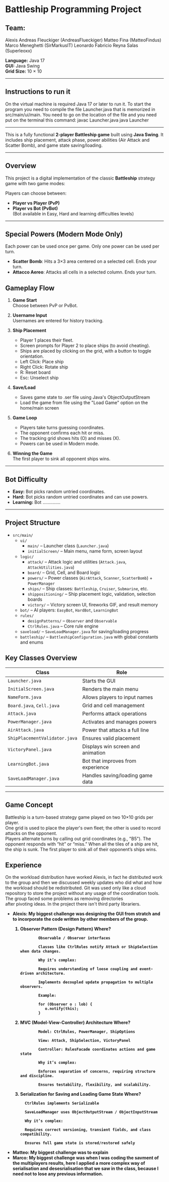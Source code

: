 # Battleship Programming Project

## Team:
Alexis Andreas Fleuckiger (AndreasFlueckiger)
Matteo Fina (MatteoFindus)
Marco Meneghetti (SirMarkusIT)
Leonardo Fabricio Reyna Salas (Superleoxx)

**Language:** Java 17  
**GUI:** Java Swing  
**Grid Size:** 10 × 10

---

## Instructions to run it
On the virtual machine is required Java 17 or later to run it. 
To start the program you need to compile the file Launcher.java that is memorized in src/main/ui/main.
You need to go on the location of the file and you need put on the terminal this command:
javac Launcher.java
java Launcher

---

This is a fully functional **2-player Battleship game** built using **Java Swing**. It includes ship placement, attack phase, power abilities (Air Attack and Scatter Bomb), and game state saving/loading.

---



## Overview

This project is a digital implementation of the classic **Battleship** strategy game with two game modes:

Players can choose between:
- **Player vs Player (PvP)** 
- **Player vs Bot (PvBot)**   
  (Bot available in Easy, Hard and learning difficulties levels)


---

## Special Powers (Modern Mode Only)

Each power can be used once per game. Only one power can be used per turn.

- **Scatter Bomb**: Hits a 3×3 area centered on a selected cell. Ends your turn.
- **Attacco Aereo**: Attacks all cells in a selected column. Ends your turn.


## Gameplay Flow

1. **Game Start**  
   Choose between PvP or PvBot.

2. **Username Input**  
   Usernames are entered for history tracking.

3. **Ship Placement**  
   - Player 1 places their fleet.
   - Screen prompts for Player 2 to place ships (to avoid cheating).
   - Ships are placed by clicking on the grid, with a button to toggle orientation.
   - Left Click: Place ship
   - Right Click: Rotate ship
   - R: Reset board
   - Esc: Unselect ship

4. **Save/Load**
   - Saves game state to .ser file using Java's ObjectOutputStream
   - Load the game from file using the "Load Game" option on the home/main screen

5. **Game Loop**  
   - Players take turns guessing coordinates.
   - The opponent confirms each hit or miss.
   - The tracking grid shows hits (O) and misses (X).
   - Powers can be used in Modern mode.

6. **Winning the Game**  
   The first player to sink all opponent ships wins.

---

## Bot Difficulty

- **Easy:** Bot picks random untried coordinates.
- **Hard:** Bot picks random untried coordinates and can use powers.
- **Learning:** Bot ..............

---

## Project Structure

- `src/main/`
  - `ui/`
    - `main/` – Launcher class (`Launcher.java`)
    - `initialScreen/` – Main menu, name form, screen layout
  - `logic/`
    - `attack/` – Attack logic and utilities (`Attack.java`, `AttackUtilities.java`)
    - `board/` – Grid, Cell, and Board logic
    - `powers/` – Power classes (`AirAttack`, `Scanner`, `ScatterBomb`) + `PowerManager`
    - `ships/` – Ship classes: `Battleship`, `Cruiser`, `Submarine`, etc.
    - `shippositioning/` – Ship placement logic, validation, selection boards
    - `victory/` – Victory screen UI, fireworks GIF, and result memory
  - `bot/` – AI players: `EasyBot`, `HardBot`, `LearningBot`
  - `rules/`
    - `designPatterns/` – `Observer` and `Observable`
    - `CtrlRules.java` – Core rule engine
  - `saveload/` – `SaveLoadManager.java` for saving/loading progress
  - `battleship/` – `BattleshipConfiguration.java` with global constants and enums



## Key Classes Overview

| Class                         | Role                              |
| ----------------------------- | --------------------------------- |
| `Launcher.java`               | Starts the GUI                    |
| `InitialScreen.java`          | Renders the main menu             |
| `NameForm.java`               | Allows players to input names     |
| `Board.java`, `Cell.java`     | Grid and cell management          |
| `Attack.java`                 | Performs attack operations        |
| `PowerManager.java`           | Activates and manages powers      |
| `AirAttack.java`              | Power that attacks a full line    |
| `ShipPlacementValidator.java` | Ensures valid placement           |
| `VictoryPanel.java`           | Displays win screen and animation |
| `LearningBot.java`            | Bot that improves from experience |
| `SaveLoadManager.java`        | Handles saving/loading game data  |



---

## Game Concept

Battleship is a turn-based strategy game played on two 10×10 grids per player.  
One grid is used to place the player's own fleet; the other is used to record attacks on the opponent.  
Players alternate turns by calling out grid coordinates (e.g., "B5"). The opponent responds with “hit” or “miss.” When all the tiles of a ship are hit, the ship is sunk. The first player to sink all of their opponent’s ships wins.

## Experience
On the workload distribution have worked Alexis, in fact he distributed work to the group and then we discussed weekly updates who did what and how the workload should be redistributed. 
Git was used only like a cloud repository to store the project without any usage of the coordination tools. The group faced some problems as removing directories after pivoting ideas.
In the project there isn't third party librariers.

<ul>
   <li>
       <b>Alexis<b>: My biggest challenge was designing the GUI from stratch and to incorporate the code written by other members of the group.
       <ol>
         <li>Observer Pattern (Design Pattern)
            Where?

            Observable / Observer interfaces

            Classes like CtrlRules notify Attack or ShipSelection when data changes.

            Why it’s complex:

            Requires understanding of loose coupling and event-driven architecture.

            Implements decoupled update propagation to multiple observers.

            Example:

            for (Observer o : lob) {
               o.notify(this);
            }
   </li>
         <li> MVC (Model-View-Controller) Architecture
            Where?

            Model: CtrlRules, PowerManager, ShipOptions

            View: Attack, ShipSelection, VictoryPanel

            Controller: RulesFacade coordinates actions and game state

            Why it’s complex:

            Enforces separation of concerns, requiring structure and discipline.

            Ensures testability, flexibility, and scalability.
   </li>
   <li>Serialization for Saving and Loading Game State
      Where?

      CtrlRules implements Serializable

      SaveLoadManager uses ObjectOutputStream / ObjectInputStream

      Why it’s complex:

      Requires correct versioning, transient fields, and class compatibility.

      Ensures full game state is stored/restored safely
   </li>
   </ol> 
   </li>
   <li>
       <b>Matteo<b>: My biggest challenge was to explain 
   </li>
   <li>
       <b>Marco<b>: My biggest challenge was when I was coding the savment of the multiplayers results, here I applied a more complex way
       of serialisation and desesrialisation that we saw in the class, because I need not to lose any previous information.
   </li>
</ul>